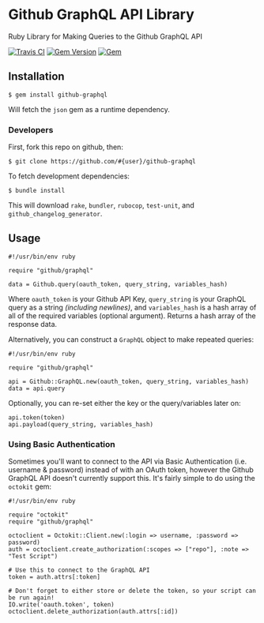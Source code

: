 # Github GraphQL API Library

Ruby Library for Making Queries to the Github GraphQL API

[![Travis CI](https://img.shields.io/travis/karagenit/github-graphql.svg?style=flat-square)](https://travis-ci.org/karagenit/github-graphql)
[![Gem Version](https://img.shields.io/gem/v/github-graphql.svg?style=flat-square)](https://rubygems.org/gems/github-graphql)
[![Gem](https://img.shields.io/gem/dt/github-graphql.svg?style=flat-square)](https://rubygems.org/gems/github-graphql)

## Installation

```
$ gem install github-graphql
```

Will fetch the `json` gem as a runtime dependency.

### Developers

First, fork this repo on github, then:

```
$ git clone https://github.com/#{user}/github-graphql
```

To fetch development dependencies:

```
$ bundle install
```

This will download `rake`, `bundler`, `rubocop`, `test-unit`, and `github_changelog_generator`.

## Usage

```
#!/usr/bin/env ruby

require "github/graphql"

data = Github.query(oauth_token, query_string, variables_hash)
```

Where `oauth_token` is your Github API Key, `query_string` is your GraphQL query as a string *(including newlines)*, and `variables_hash` is a hash array of all of the required variables (optional argument). Returns a hash array of the response data. 

Alternatively, you can construct a `GraphQL` object to make repeated queries:

```
#!/usr/bin/env ruby

require "github/graphql"

api = Github::GraphQL.new(oauth_token, query_string, variables_hash)
data = api.query
```

Optionally, you can re-set either the key or the query/variables later on:

```
api.token(token)
api.payload(query_string, variables_hash)
```

### Using Basic Authentication

Sometimes you'll want to connect to the API via Basic Authentication (i.e. username & password) instead of with an OAuth token, however the Github GraphQL API doesn't currently support this. It's fairly simple to do using the `octokit` gem:

```
#!/usr/bin/env ruby

require "octokit"
require "github/graphql"

octoclient = Octokit::Client.new(:login => username, :password => password)
auth = octoclient.create_authorization(:scopes => ["repo"], :note => "Test Script")

# Use this to connect to the GraphQL API
token = auth.attrs[:token]

# Don't forget to either store or delete the token, so your script can be run again!
IO.write('oauth.token', token)
octoclient.delete_authorization(auth.attrs[:id])
```

